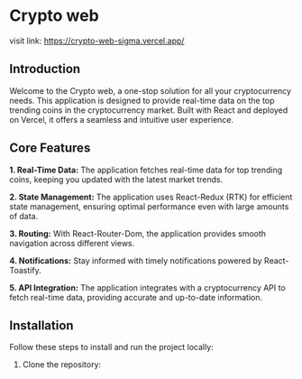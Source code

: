 # Crypto web
 
visit link: https://crypto-web-sigma.vercel.app/



## Introduction

Welcome to the Crypto web, a one-stop solution for all your cryptocurrency needs. This application is designed to provide real-time data on the top trending coins in the cryptocurrency market. Built with React and deployed on Vercel, it offers a seamless and intuitive user experience.

## Core Features

**1. Real-Time Data:** The application fetches real-time data for top trending coins, keeping you updated with the latest market trends.

**2. State Management:** The application uses React-Redux (RTK) for efficient state management, ensuring optimal performance even with large amounts of data.

**3. Routing:** With React-Router-Dom, the application provides smooth navigation across different views.

**4. Notifications:** Stay informed with timely notifications powered by React-Toastify.

**5. API Integration:** The application integrates with a cryptocurrency API to fetch real-time data, providing accurate and up-to-date information.

## Installation

Follow these steps to install and run the project locally:

1. Clone the repository:
